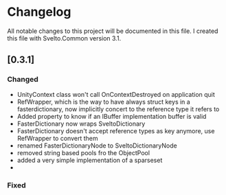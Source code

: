 # Changelog
All notable changes to this project will be documented in this file. I created this file with Svelto.Common version 3.1.

## [0.3.1]

### Changed

* UnityContext class won't call OnContextDestroyed on application quit
* RefWrapper, which is the way to have always struct keys in a fasterdictionary, now implicitly concert to the reference type it refers to
* Added property to know if an IBuffer implementation buffer is valid
* FasterDictionary now wraps SveltoDictionary
* FasterDictionary doesn't accept reference types as key anymore, use RefWrapper to convert them
* renamed FasterDictionaryNode to SveltoDictionaryNode
* removed string based pools fro the ObjectPool
* added a very simple implementation of a sparseset
* 

### Fixed


